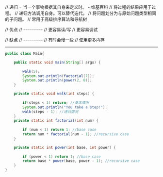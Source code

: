 // 递归 = 当一个事物根据其自身来定义时。 - 维基百科 
// 将过程的结果应用于过程。 
// 递归方法调用自身。可以替代迭代。 
// 将问题划分为与原始问题类型相同的子问题。 
// 常用于高级排序算法和导航树 

// 优点 
// ---------- 
// 更容易读/写 
// 更容易调试 

// 缺点 
// ---------- 
// 有时会慢一些 
// 使用更多内存

---

```java
public class Main{

	public static void main(String[] args) {
		
		walk(5);
		System.out.println(factorial(7));
		System.out.println(power(2, 8));
	}

	private static void walk(int steps) {
		
		if(steps < 1) return; //基本情况
		System.out.println("You take a step!");
		walk(steps - 1); //递归情况
	}
	private static int factorial(int num) {
		
	    if (num < 1) return 1; //base case
	    return num * factorial(num - 1); //recursive case
	}

	private static int power(int base, int power) {
		
	    if (power < 1) return 1; //base case
	    return base * power(base, power - 1); //recursive case
	}
}
```